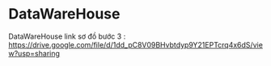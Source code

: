 # DataWareHouse
DataWareHouse
link sơ đồ bước 3 :
https://drive.google.com/file/d/1dd_pC8V09BHvbtdyp9Y21EPTcrq4x6dS/view?usp=sharing
